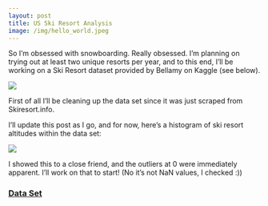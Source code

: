```yaml
---
layout: post
title: US Ski Resort Analysis
image: /img/hello_world.jpeg
---
```

So I’m obsessed with snowboarding. Really obsessed. I’m planning on trying out at least two unique resorts per year, and to this end, I’ll be working on a Ski Resort dataset provided by Bellamy on Kaggle (see below).

![](https://cdn-images-1.medium.com/max/3000/1*kOQQQoPM-NK9HfWP0JdYJA.jpeg)

First of all I’ll be cleaning up the data set since it was just scraped from Skiresort.info.

I’ll update this post as I go, and for now, here’s a histogram of ski resort altitudes within the data set:

![](https://cdn-images-1.medium.com/max/2000/1*P1Hw8FSvg9bpt0OJzvQ8vw.png)

I showed this to a close friend, and the outliers at 0 were immediately apparent. I’ll work on that to start! (No it’s not NaN values, I checked :))

### [Data Set](https://www.kaggle.com/beaubellamy/ski-resort/version/1#)
